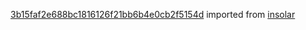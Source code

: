 [3b15faf2e688bc1816126f21bb6b4e0cb2f5154d](https://github.com/insolar/insolar/commit/3b15faf2e688bc1816126f21bb6b4e0cb2f5154d) imported from [insolar](https://github.com/insolar/insolar)
